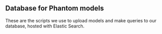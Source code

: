 ## Database for Phantom models

These are the scripts we use to upload models and make queries to our database, hosted with Elastic Search.
